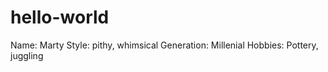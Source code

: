 # hello-world

Name: Marty
Style: pithy, whimsical
Generation: Millenial
Hobbies: Pottery, juggling
